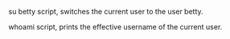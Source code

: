 su betty script, switches the current user to the user betty.

whoami script, prints the effective username of the current user.